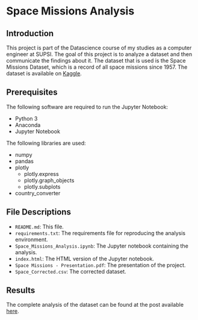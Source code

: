 # Space Missions Analysis
## Introduction
This project is part of the Datascience course of my studies as a computer engineer at SUPSI. The goal of this project is to analyze a dataset and then communicate the findings about it. The dataset that is used is the Space Missions Dataset, which is a record of all space missions since 1957. The dataset is available on [Kaggle](https://www.kaggle.com/agirlcoding/all-space-missions-from-1957).

## Prerequisites
The following software are required to run the Jupyter Notebook:
- Python 3
- Anaconda
- Jupyter Notebook

The following libraries are used:
* numpy
* pandas
* plotly
  * plotly.express
  * plotly.graph_objects
  * plotly.subplots
* country_converter

## File Descriptions
* `README.md`: This file.
* `requirements.txt`: The requirements file for reproducing the analysis environment.
* `Space_Missions_Analysis.ipynb`: The Jupyter notebook containing the analysis.
* `index.html`: The HTML version of the Jupyter notebook.
* `Space Missions - Presentation.pdf`: The presentation of the project.
* `Space_Corrected.csv`: The corrected dataset.

## Results
The complete analysis of the dataset can be found at the post available [here](https://davisf20.github.io/space-missions-analysis/).
